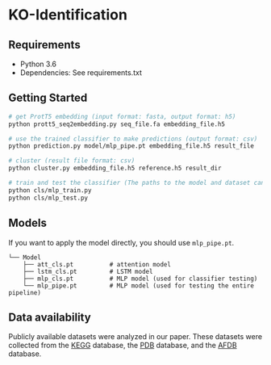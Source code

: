 # KO-Identification

## Requirements
- Python 3.6
- Dependencies: See requirements.txt

## Getting Started
```sh
# get ProtT5 embedding (input format: fasta, output format: h5)
python prott5_seq2embedding.py seq_file.fa embedding_file.h5

# use the trained classifier to make predictions (output format: csv)
python prediction.py model/mlp_pipe.pt embedding_file.h5 result_file

# cluster (result file format: csv)
python cluster.py embedding_file.h5 reference.h5 result_dir

# train and test the classifier (The paths to the model and dataset can be modified in the python file)
python cls/mlp_train.py
python cls/mlp_test.py
```
## Models
If you want to apply the model directly, you should use `mlp_pipe.pt`.

```
└── Model
    ├── att_cls.pt          # attention model
    ├── lstm_cls.pt         # LSTM model
    ├── mlp_cls.pt          # MLP model (used for classifier testing)
    └── mlp_pipe.pt         # MLP model (used for testing the entire pipeline)
```

## Data availability
Publicly available datasets were analyzed in our paper. These datasets were collected from the [KEGG](https://www.kegg.jp/) database, the [PDB](https://www.rcsb.org/) database, and the [AFDB](https://alphafold.ebi.ac.uk/) database.
